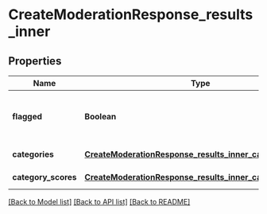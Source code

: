 # CreateModerationResponse_results_inner
## Properties

| Name | Type | Description | Notes |
|------------ | ------------- | ------------- | -------------|
| **flagged** | **Boolean** | Whether any of the below categories are flagged. | [default to null] |
| **categories** | [**CreateModerationResponse_results_inner_categories**](CreateModerationResponse_results_inner_categories.md) |  | [default to null] |
| **category\_scores** | [**CreateModerationResponse_results_inner_category_scores**](CreateModerationResponse_results_inner_category_scores.md) |  | [default to null] |

[[Back to Model list]](../README.md#documentation-for-models) [[Back to API list]](../README.md#documentation-for-api-endpoints) [[Back to README]](../README.md)

